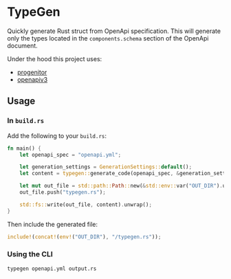 # TypeGen

Quickly generate Rust struct from OpenApi specification.
This will generate only the types located in the `components.schema` section
of the OpenApi document.

Under the hood this project uses:

- [progenitor](https://github.com/oxidecomputer/progenitor)
- [openapiv3](https://github.com/glademiller/openapiv3)

## Usage

### In `build.rs`

Add the following to your `build.rs`:

```rust
fn main() {
    let openapi_spec = "openapi.yml";

    let generation_settings = GenerationSettings::default();
    let content = typegen::generate_code(openapi_spec, &generation_settings).unwrap();

    let mut out_file = std::path::Path::new(&std::env::var("OUT_DIR").unwrap()).to_path_buf();
    out_file.push("typegen.rs");

    std::fs::write(out_file, content).unwrap();
}
```

Then include the generated file:

```rust
include!(concat!(env!("OUT_DIR"), "/typegen.rs"));
```

### Using the CLI

```bash
typegen openapi.yml output.rs
```
